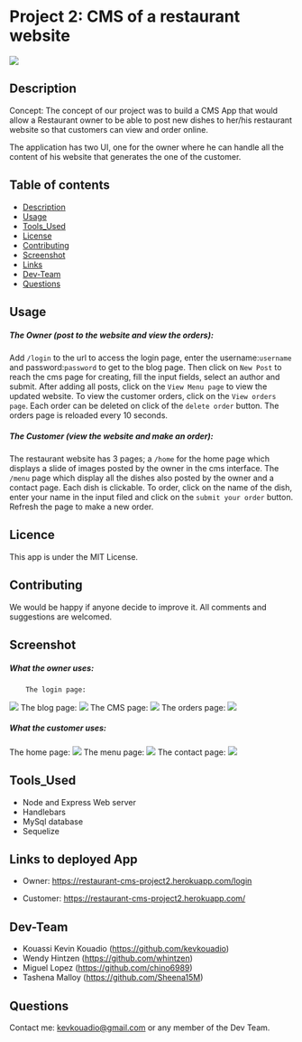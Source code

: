 # Project 2: CMS of a restaurant website  
![](https://img.shields.io/badge/license-MIT-green)

## Description
Concept: The concept of our project was to build a CMS App that would allow a Restaurant owner to be able to post new dishes to her/his restaurant website so that customers can view and order online.

The application has two UI, one for the owner where he can handle all the content of his website that generates the one of the customer.


## Table of contents
* [Description](#Description)
* [Usage](#Usage)
* [Tools_Used](#Tools_Used)
* [License](#License)
* [Contributing](#Contributing)
* [Screenshot](#Screenshot)
* [Links](#Links)
* [Dev-Team](#Dev-Team)
* [Questions](#Questions)

## Usage
##### The Owner (post to the website and view the orders): 
Add `/login` to the url to access the login page, enter the username:`username` and password:`password` to get to the blog page. Then click on `New Post` to reach the cms page for creating, fill the input fields, select an author and submit. After adding all posts, click on the `View Menu page` to view the updated website. 
To view the customer orders, click on the `View orders page`. Each order can be deleted on click of the `delete order` button. The orders page is reloaded every 10 seconds.

##### The Customer (view the website and make an order): 
The restaurant website has 3 pages; a `/home` for the home page which displays a slide of images posted by the owner in the cms interface. The `/menu` page which display all the dishes also posted by the owner and a contact page. Each dish is clickable. To order, click on the name of the dish, enter your name in the input filed and click on the `submit your order` button. Refresh the page to make a new order.  

## Licence
This app is under the MIT License.
## Contributing
We would be happy if anyone decide to improve it. All comments and suggestions are welcomed.
## Screenshot
##### What the owner uses:
        The login page:
![](public/images/screenshots/Login.png)
        The blog page:
![](public/images/screenshots/blog.png)
        The CMS page:
![](public/images/screenshots/cms.png)
        The orders page:
![](public/images/screenshots/Orders.png)

##### What the customer uses:

The home page:
![](public/images/screenshots/home.png)
The menu page:
![](public/images/screenshots/menu.png)
The contact page:
![](public/images/screenshots/contact.png)

## Tools_Used
 - Node and Express Web server
 - Handlebars
 - MySql database
 - Sequelize

## Links to deployed App
- Owner: https://restaurant-cms-project2.herokuapp.com/login

- Customer: https://restaurant-cms-project2.herokuapp.com/ 
## Dev-Team
- Kouassi Kevin Kouadio (https://github.com/kevkouadio)
- Wendy Hintzen (https://github.com/whintzen)
- Miguel Lopez (https://github.com/chino6989)
- Tashena Malloy (https://github.com/Sheena15M)
## Questions
Contact me: kevkouadio@gmail.com or any member of the Dev Team.
